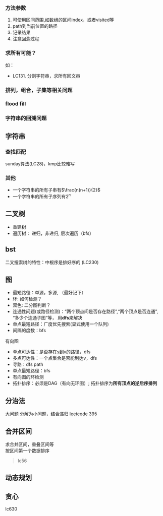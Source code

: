 ### 方法参数
1. 可使用区间范围,如数组的区间index，或者visited等
2. path到当前位置的路径
3. 记录结果
4. 注意回溯过程
### 求所有可能？
如：
- LC131. 分割字符串，求所有回文串
### 排列，组合，子集等相关问题
### flood fill
### 字符串的回溯问题

## 字符串
### 查找匹配
sunday算法(LC28)，kmp比较难写
### 其他
- 一个字符串的所有子串有$\frac{n(n+1)}{2}$
- 一个字符串的所有子序列有$2^n$

## 二叉树
- 重建树
- 遍历树： 递归，非递归, 层次遍历（bfs）

## bst 
二叉搜索树的特性：中根序是排好序的 (LC230)

## 图
- 最短路径：单源，多源, （最好记下）
- 环: 如何检测？
- 双色: 二分图判断？
- 连通性问题(或路径检测)：“两个顶点间是否存在路径”,“两个顶点是否连通”, “多少个连通子图”等， 用**dfs**来解决
- 单点最短路径：广度优先搜索(显式使用一个队列)
- 间隔的度数：bfs


有向图
- 单点可达性：是否存在s到v的路径，dfs
- 多点可达性：一个点集合是否能到达v，dfs
- 寻路：dfs path
- 单点最短路径：bfs
- 有向图的环检测
- 拓扑排序：必须是DAG（有向无环图）;   拓扑排序为**所有顶点的逆后序排列**

## 分治法
大问题 分解为小问题，结合递归
leetcode 395

## 合并区间
求合并区间，重叠区间等  
按区间第一个数据排序

> lc56

## 动态规划

## 贪心
lc630
